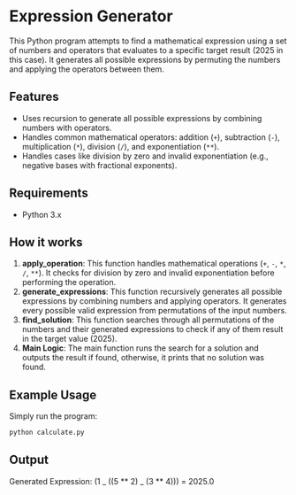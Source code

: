 # Expression Generator

This Python program attempts to find a mathematical expression using a set of numbers and operators that evaluates to a specific target result (2025 in this case). It generates all possible expressions by permuting the numbers and applying the operators between them.

## Features

- Uses recursion to generate all possible expressions by combining numbers with operators.
- Handles common mathematical operators: addition (`+`), subtraction (`-`), multiplication (`*`), division (`/`), and exponentiation (`**`).
- Handles cases like division by zero and invalid exponentiation (e.g., negative bases with fractional exponents).

## Requirements

- Python 3.x

## How it works

1. **apply_operation**: This function handles mathematical operations (`+`, `-`, `*`, `/`, `**`). It checks for division by zero and invalid exponentiation before performing the operation.
2. **generate_expressions**: This function recursively generates all possible expressions by combining numbers and applying operators. It generates every possible valid expression from permutations of the input numbers.
3. **find_solution**: This function searches through all permutations of the numbers and their generated expressions to check if any of them result in the target value (2025).
4. **Main Logic**: The main function runs the search for a solution and outputs the result if found, otherwise, it prints that no solution was found.

## Example Usage

Simply run the program:

```bash
python calculate.py
```

## Output


Generated Expression: (1 _ ((5 \*\* 2) _ (3 \*\* 4))) = 2025.0

